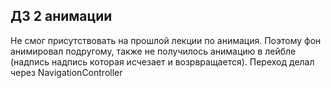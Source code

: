 ## ДЗ 2 анимации 
Не смог присутствовать на прошлой лекции по анимация.
Поэтому фон анимировал подругому, также не получилось анимацию в лейбле 
(надпись надпись которая исчезает и возрвращается).
Переход делал через NavigationController


